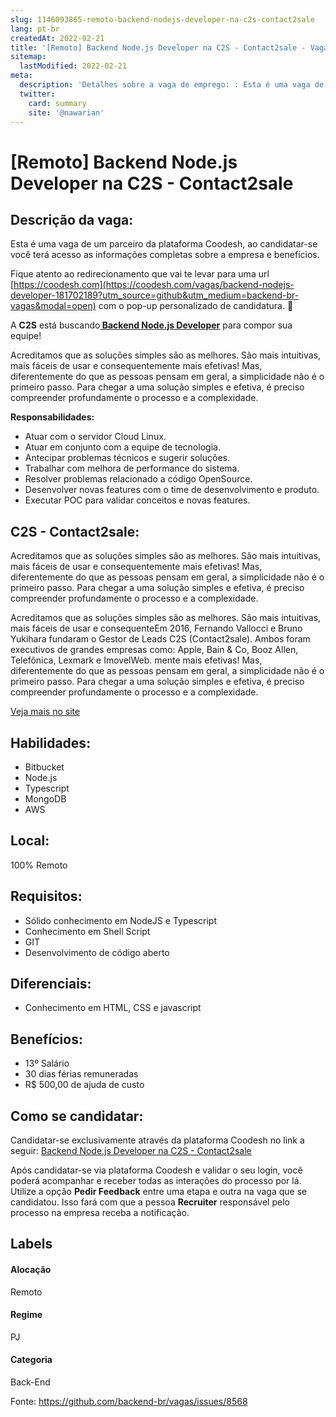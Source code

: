 ```yaml
---
slug: 1146093865-remoto-backend-nodejs-developer-na-c2s-contact2sale
lang: pt-br
createdAt: 2022-02-21
title: '[Remoto] Backend Node.js Developer na C2S - Contact2sale - Vaga de Emprego'
sitemap:
  lastModified: 2022-02-21
meta:
  description: 'Detalhes sobre a vaga de emprego: : Esta é uma vaga de um parceiro da plataforma Coodesh, ao candidatar-se você terá acesso as informações completas sobre a empresa e benefícios.  Fique atento ao redirecionamento que vai te levar para uma url [https://coodesh.com](https://coodesh.com/vagas/backend-nodejs-developer-181702189?utm_source=github&utm_medium=backend-br-vagas&modal=open) com o pop-up personalizado de candidatura. 👋 <p>A <strong>C2S</strong> está buscando<strong><ins> Backend Node.js Developer</ins></strong> para compor sua equipe!</p> <p>Acreditamos que as soluções simples são as melhores. São mais intuitivas, mais fáceis de usar e consequentemente mais efetivas! Mas, diferentemente do que as pessoas pensam em geral, a simplicidade não é o primeiro passo. Para chegar a uma solução simples e efetiva, é preciso compreender profundamente o processo e a complexidade.</p> <p><strong>Responsabilidades:</strong></p> <ul> <li>Atuar com o servidor Cloud Linux.</li> <li>Atuar em conjunto com a equipe de tecnologia.</li> <li>Antecipar problemas técnicos e sugerir soluções.</li> <li>Trabalhar com melhora de performance do sistema.</li> <li>Resolver problemas relacionado a código OpenSource.</li> <li>Desenvolver novas features com o time de desenvolvimento e produto.</li> <li>Executar POC para validar conceitos e novas features.</li> </ul>'
  twitter:
    card: summary
    site: '@nawarian'
---
```


# [Remoto] Backend Node.js Developer na C2S - Contact2sale

## Descrição da vaga: 
Esta é uma vaga de um parceiro da plataforma Coodesh, ao candidatar-se você terá acesso as informações completas sobre a empresa e benefícios.


Fique atento ao redirecionamento que vai te levar para uma url [https://coodesh.com](https://coodesh.com/vagas/backend-nodejs-developer-181702189?utm_source=github&utm_medium=backend-br-vagas&modal=open) com o pop-up personalizado de candidatura. 👋
<p>A <strong>C2S</strong> está buscando<strong><ins> Backend Node.js Developer</ins></strong> para compor sua equipe!</p>
<p>Acreditamos que as soluções simples são as melhores. São mais intuitivas, mais fáceis de usar e consequentemente mais efetivas! Mas, diferentemente do que as pessoas pensam em geral, a simplicidade não é o primeiro passo. Para chegar a uma solução simples e efetiva, é preciso compreender profundamente o processo e a complexidade.</p>
<p><strong>Responsabilidades:</strong></p>
<ul>
<li>Atuar com o servidor Cloud Linux.</li>
<li>Atuar em conjunto com a equipe de tecnologia.</li>
<li>Antecipar problemas técnicos e sugerir soluções.</li>
<li>Trabalhar com melhora de performance do sistema.</li>
<li>Resolver problemas relacionado a código OpenSource.</li>
<li>Desenvolver novas features com o time de desenvolvimento e produto.</li>
<li>Executar POC para validar conceitos e novas features.</li>
</ul>

## C2S - Contact2sale: 
 <p>Acreditamos que as soluções simples são as melhores. São mais intuitivas, mais fáceis de usar e consequentemente mais efetivas! Mas, diferentemente do que as pessoas pensam em geral, a simplicidade não é o primeiro passo. Para chegar a uma solução simples e efetiva, é preciso compreender profundamente o processo e a complexidade.</p>
<p>Acreditamos que as soluções simples são as melhores. São mais intuitivas, mais fáceis de usar e consequenteEm 2016, Fernando Vallocci e Bruno Yukihara fundaram o Gestor de Leads C2S (Contact2sale). Ambos foram executivos de grandes empresas como: Apple, Bain &amp; Co, Booz Allen, Telefônica, Lexmark e ImovelWeb. mente mais efetivas! Mas, diferentemente do que as pessoas pensam em geral, a simplicidade não é o primeiro passo. Para chegar a uma solução simples e efetiva, é preciso compreender profundamente o processo e a complexidade.</p><a href='https://coodesh.com/empresas/c2s-contact2sale'>Veja mais no site</a>

 ## Habilidades: 
 - Bitbucket 
- Node.js 
- Typescript 
- MongoDB 
- AWS
## Local: 
 100% Remoto
## Requisitos: 
 - Sólido conhecimento em NodeJS e Typescript 
- Conhecimento em Shell Script 
- GIT 
- Desenvolvimento de código aberto
## Diferenciais: 
 - Conhecimento em HTML, CSS e javascript
## Benefícios: 
 - 13º Salário 
- 30 dias férias remuneradas 
- R$ 500,00 de ajuda de custo
## Como se candidatar:
Candidatar-se exclusivamente através da plataforma Coodesh no link a seguir: [Backend Node.js Developer na C2S - Contact2sale](https://coodesh.com/vagas/backend-nodejs-developer-181702189?utm_source=github&utm_medium=backend-br-vagas&modal=open)


Após candidatar-se via plataforma Coodesh e validar o seu login, você poderá acompanhar e receber todas as interações do processo por lá. Utilize a opção **Pedir Feedback** entre uma etapa e outra na vaga que se candidatou. Isso fará com que a pessoa **Recruiter** responsável pelo processo na empresa receba a notificação.
## Labels
#### Alocação
Remoto
#### Regime
PJ
#### Categoria
Back-End

Fonte: https://github.com/backend-br/vagas/issues/8568